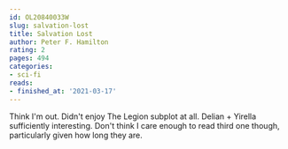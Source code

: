 ```yaml
---
id: OL20840033W
slug: salvation-lost
title: Salvation Lost
author: Peter F. Hamilton
rating: 2
pages: 494
categories:
- sci-fi
reads:
- finished_at: '2021-03-17'
---
```

Think I'm out. Didn't enjoy The Legion subplot at all. Delian + Yirella sufficiently interesting. Don't think I care enough to read third one though, particularly given how long they are.
